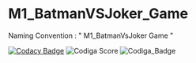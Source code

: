# M1_BatmanVSJoker_Game
Naming Convention : " M1_BatmanVsJoker Game "

[![Codacy Badge](https://app.codacy.com/project/badge/Grade/d1764ad9d39945bb93a9f4653bec8e77)](https://www.codacy.com/gh/samanvitha-125/M1_BatmanVsJoker_Game/dashboard?utm_source=github.com&amp;utm_medium=referral&amp;utm_content=samanvitha-125/M1_BatmanVsJoker_Game&amp;utm_campaign=Badge_Grade)
![Codiga Score](https://api.codiga.io/project/32087/score/svg)
![Codiga_Badge](https://api.codiga.io/project/32087/status/svg)
